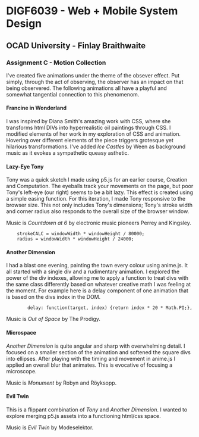 # DIGF6039 - Web + Mobile System Design
## OCAD University - Finlay Braithwaite
### Assignment C - Motion Collection
I've created five animations under the theme of the obsever effect. Put simply, through the act of observing, the observer has an impact on that being observered. The following animations all have a playful and somewhat tangential connection to this phenomenom.
#### Francine in Wonderland
I was inspired by Diana Smith's amazing work with CSS, where she transforms html DIVs into hyperrealistic oil paintings through CSS. I modified elements of her work in my exploration of CSS and animation. Hovering over different elements of the piece triggers grotesque yet hilarious transformations. I've added *Ice Castles* by Ween as background music as it evokes a sympathetic queasy asthetic.
#### Lazy-Eye Tony
Tony was a quick sketch I made using p5.js for an earlier course, Creation and Computation. The eyeballs track your movements on the page, but poor Tony's left-eye (our right) seems to be a bit lazy. This effect is created using a simple easing function. For this iteration, I made Tony responsive to the browser size. This not only includes Tony's dimensions; Tony's stroke width and corner radius also responds to the overall size of the browser window.

Music is *Countdown at 6* by electronic music pioneers Perrey and Kingsley.
```
    strokeCALC = windowWidth * windowHeight / 80000;
    radius = windowWidth * windowHeight / 24000;
```
#### Another Dimension
I had a blast one evening, painting the town every colour using anime.js. It all started with a single div and a rudimentary animation. I explored the power of the div indexes, allowing me to apply a function to treat divs with the same class differently based on whatever creative math I was feeling at the moment. For example here is a delay component of one animation that is based on the divs index in the DOM.
```
        delay: function(target, index) {return index * 20 * Math.PI;},
```
Music is *Out of Space* by The Prodigy.

#### Microspace
*Another Dimension* is quite angular and sharp with overwhelming detail. I focused on a smaller section of the animation and softened the square divs into ellipses. After playing with the timing and movement in anime.js I applied an overall blur that animates. This is evocative of focusing a microscope. 

Music is *Monument* by Robyn and Röyksopp.

#### Evil Twin

This is a flippant combination of *Tony* and *Another Dimension*. I wanted to explore merging p5.js assets into a functioning html/css space.

Music is *Evil Twin* by Modeselektor.




